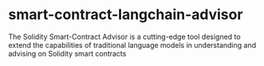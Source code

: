 # smart-contract-langchain-advisor
The Solidity Smart-Contract Advisor is a cutting-edge tool designed to extend the capabilities of traditional language models in understanding and advising on Solidity smart contracts
